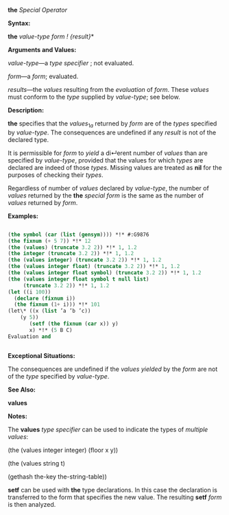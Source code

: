 **the** *Special Operator* 



**Syntax:** 



**the** *value-type form ! \{result\}*\* 



**Arguments and Values:** 



*value-type*—a *type specifier* ; not evaluated. 



*form*—a *form*; evaluated. 



*results*—the *values* resulting from the *evaluation* of *form*. These *values* must conform to the *type* supplied by *value-type*; see below. 



**Description:** 



<b>the</b> specifies that the <i>values</i><sub>1<i>a</i></sub> returned by <i>form</i> are of the <i>types</i> specified by <i>value-type</i>. The consequences are undefined if any <i>result</i> is not of the declared type. 



It is permissible for *form* to *yield* a di↵erent number of *values* than are specified by *value-type*, provided that the values for which *types* are declared are indeed of those *types*. Missing values are treated as **nil** for the purposes of checking their *types*. 



Regardless of number of *values* declared by *value-type*, the number of *values* returned by the **the** *special form* is the same as the number of *values* returned by *form*. 



**Examples:**
```lisp

(the symbol (car (list (gensym)))) *!* #:G9876 
(the fixnum (+ 5 7)) *!* 12 
(the (values) (truncate 3.2 2)) *!* 1, 1.2 
(the integer (truncate 3.2 2)) *!* 1, 1.2 
(the (values integer) (truncate 3.2 2)) *!* 1, 1.2 
(the (values integer float) (truncate 3.2 2)) *!* 1, 1.2 
(the (values integer float symbol) (truncate 3.2 2)) *!* 1, 1.2 
(the (values integer float symbol t null list) 
     (truncate 3.2 2)) *!* 1, 1.2 
(let ((i 100)) 
  (declare (fixnum i)) 
  (the fixnum (1+ i))) *!* 101 
(let\* ((x (list ’a ’b ’c)) 
	(y 5)) 
       (setf (the fixnum (car x)) y) 
       x) *!* (5 B C) 
Evaluation and 



```
**Exceptional Situations:** 



The consequences are undefined if the *values yielded* by the *form* are not of the *type* specified by *value-type*. 



**See Also:** 



**values** 



**Notes:** 



The **values** *type specifier* can be used to indicate the types of *multiple values*: 



(the (values integer integer) (floor x y)) 



(the (values string t) 



(gethash the-key the-string-table)) 



**setf** can be used with **the** type declarations. In this case the declaration is transferred to the form that specifies the new value. The resulting **setf** *form* is then analyzed. 



